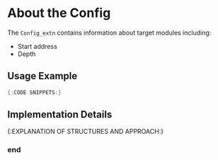 About the Config
================

The `Config_extn` contains information about target modules including:

- Start address
- Depth

Usage Example
-------------

```cpp
{:CODE SNIPPETS:}
```

Implementation Details
----------------------

{:EXPLANATION OF STRUCTURES AND APPROACH:}

### end
